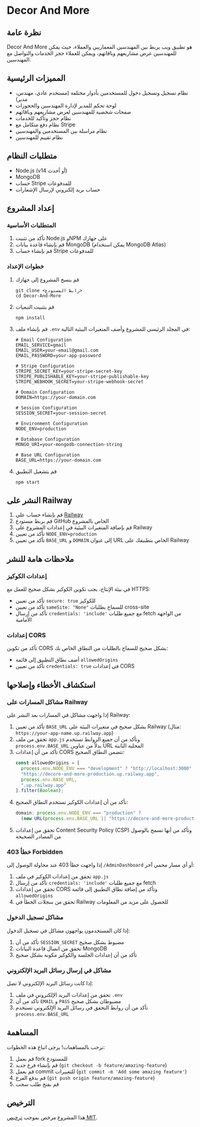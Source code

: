 # Decor And More

## نظرة عامة
Decor And More هو تطبيق ويب يربط بين المهندسين المعماريين والعملاء، حيث يمكن للمهندسين عرض مشاريعهم وباقاتهم، ويمكن للعملاء حجز الخدمات والتواصل مع المهندسين.

## المميزات الرئيسية
- نظام تسجيل وتسجيل دخول للمستخدمين بأدوار مختلفة (مستخدم عادي، مهندس، مدير)
- لوحة تحكم للمدير لإدارة المهندسين والحجوزات
- صفحات شخصية للمهندسين لعرض مشاريعهم وباقاتهم
- نظام حجز وتأكيد للخدمات
- نظام دفع متكامل مع Stripe
- نظام مراسلة بين المستخدمين والمهندسين
- نظام تقييم للمهندسين

## متطلبات النظام
- Node.js (v14 أو أحدث)
- MongoDB
- حساب Stripe للمدفوعات
- حساب بريد إلكتروني لإرسال الإشعارات

## إعداد المشروع

### المتطلبات الأساسية
1. تأكد من تثبيت Node.js وNPM على جهازك
2. قم بإنشاء قاعدة بيانات MongoDB (يمكن استخدام MongoDB Atlas)
3. قم بإنشاء حساب Stripe للمدفوعات

### خطوات الإعداد
1. قم بنسخ المشروع إلى جهازك
   ```
   git clone <رابط المستودع>
   cd Decor-And-More
   ```

2. قم بتثبيت التبعيات
   ```
   npm install
   ```

3. قم بإنشاء ملف `.env` في المجلد الرئيسي للمشروع وأضف المتغيرات البيئية التالية:
   ```
   # Email Configuration
   EMAIL_SERVICE=gmail
   EMAIL_USER=your-email@gmail.com
   EMAIL_PASSWORD=your-app-password

   # Stripe Configuration
   STRIPE_SECRET_KEY=your-stripe-secret-key
   STRIPE_PUBLISHABLE_KEY=your-stripe-publishable-key
   STRIPE_WEBHOOK_SECRET=your-stripe-webhook-secret

   # Domain Configuration
   DOMAIN=https://your-domain.com

   # Session Configuration
   SESSION_SECRET=your-session-secret

   # Environment Configuration
   NODE_ENV=production

   # Database Configuration
   MONGO_URI=your-mongodb-connection-string

   # Base URL Configuration
   BASE_URL=https://your-domain.com
   ```

4. قم بتشغيل التطبيق
   ```
   npm start
   ```

## النشر على Railway

1. قم بإنشاء حساب على [Railway](https://railway.app/)
2. قم بربط مستودع GitHub الخاص بالمشروع
3. قم بإضافة المتغيرات البيئية في إعدادات المشروع على Railway
4. تأكد من تعيين `NODE_ENV=production`
5. تأكد من تعيين `BASE_URL` و `DOMAIN` إلى عنوان URL الخاص بتطبيقك على Railway

## ملاحظات هامة للنشر

### إعدادات الكوكيز
في بيئة الإنتاج، يجب تكوين الكوكيز بشكل صحيح للعمل مع HTTPS:
- تأكد من تعيين `secure: true` للكوكيز
- تأكد من تعيين `sameSite: "None"` للسماح بطلبات cross-site
- تأكد من إرسال `credentials: 'include'` مع جميع طلبات fetch من الواجهة الأمامية

### إعدادات CORS
تأكد من تكوين CORS بشكل صحيح للسماح بالطلبات من النطاق الخاص بك:
- أضف نطاق التطبيق إلى قائمة `allowedOrigins`
- تأكد من تعيين `credentials: true` في إعدادات CORS

## استكشاف الأخطاء وإصلاحها

### مشاكل المسارات على Railway
إذا واجهت مشاكل في المسارات بعد النشر على Railway:
1. تأكد من تعيين `BASE_URL` بشكل صحيح في متغيرات البيئة على Railway (مثال: `https://your-app-name.up.railway.app`)
2. تحقق من ملف `app.js` وتأكد من أن جميع الروابط تستخدم `process.env.BASE_URL` بدلاً من عناوين URL المحلية الثابتة
3. تأكد من أن إعدادات CORS تتضمن النطاق الصحيح:
   ```javascript
   const allowedOrigins = [
     process.env.NODE_ENV === "development" ? "http://localhost:3000" : null,
     "https://decore-and-more-production.up.railway.app",
     process.env.BASE_URL,
     ".up.railway.app"
   ].filter(Boolean);
   ```
4. تأكد من أن إعدادات الكوكيز تستخدم النطاق الصحيح:
   ```javascript
   domain: process.env.NODE_ENV === "production" ? 
     (new URL(process.env.BASE_URL || "https://decore-and-more-production.up.railway.app")).hostname : undefined,
   ```
5. تحقق من إعدادات Content Security Policy (CSP) وتأكد من أنها تسمح بالوصول من المصادر الصحيحة

### خطأ 403 Forbidden
إذا واجهت خطأ 403 عند محاولة الوصول إلى `/AdminDashboard` أو أي مسار محمي آخر:
1. تحقق من إعدادات الكوكيز في ملف `app.js`
2. تأكد من إرسال `credentials: 'include'` مع جميع طلبات fetch
3. تحقق من إعدادات CORS وتأكد من إضافة نطاق التطبيق إلى قائمة `allowedOrigins`
4. تحقق من سجلات الخطأ في Railway للحصول على مزيد من المعلومات

### مشاكل تسجيل الدخول
إذا كان المستخدمون يواجهون مشاكل في تسجيل الدخول:
1. تأكد من أن `SESSION_SECRET` مضبوط بشكل صحيح
2. تحقق من اتصال قاعدة البيانات MongoDB
3. تأكد من أن إعدادات الجلسة والكوكيز مكونة بشكل صحيح

### مشاكل في إرسال رسائل البريد الإلكتروني
إذا كانت رسائل البريد الإلكتروني لا تصل:
1. تحقق من إعدادات البريد الإلكتروني في ملف `.env`
2. تأكد من أن `EMAIL` و `PASS` مضبوطان بشكل صحيح
3. تأكد من أن روابط التحقق في رسائل البريد الإلكتروني تستخدم `process.env.BASE_URL`

## المساهمة
نرحب بالمساهمات! يرجى اتباع هذه الخطوات:
1. قم بعمل fork للمستودع
2. قم بإنشاء فرع جديد (`git checkout -b feature/amazing-feature`)
3. قم بعمل commit للتغييرات (`git commit -m 'Add some amazing feature'`)
4. قم بدفع الفرع (`git push origin feature/amazing-feature`)
5. قم بفتح طلب سحب

## الترخيص
هذا المشروع مرخص بموجب [ترخيص MIT](LICENSE).